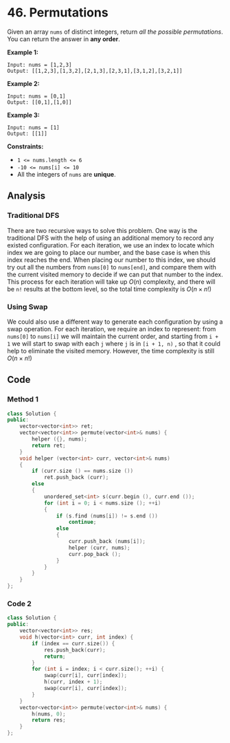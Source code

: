 # 46. Permutations

Given an array `nums` of distinct integers, return *all the possible permutations*. You can return the answer in **any order**.

 

**Example 1:**

```
Input: nums = [1,2,3]
Output: [[1,2,3],[1,3,2],[2,1,3],[2,3,1],[3,1,2],[3,2,1]]
```

**Example 2:**

```
Input: nums = [0,1]
Output: [[0,1],[1,0]]
```

**Example 3:**

```
Input: nums = [1]
Output: [[1]]
```

 

**Constraints:**

- `1 <= nums.length <= 6`
- `-10 <= nums[i] <= 10`
- All the integers of `nums` are **unique**.

## Analysis

### Traditional DFS

There are two recursive ways to solve this problem. One way is the traditional DFS with the help of using an additional memory to record any existed configuration. For each iteration, we use an index to locate which index we are going to place our number, and the base case is when this index reaches the end. When placing our number to this index, we should try out all the numbers from `nums[0]` to `nums[end]`, and compare them with the current visited memory to decide if we can put that number to the index. This process for each iteration will take up $O(n)$ complexity, and there will be `n!` results at the bottom level, so the total time complexity is $O(n \times n!)$

### Using Swap

We could also use a different way to generate each configuration by using a swap operation. For each iteration, we require an index to represent: from `nums[0]` to `nums[i]` we will maintain the current order, and starting from `i + 1` we will start to swap with each `j` where `j` is in `[i + 1, n)` , so that it could help to eliminate the visited memory. However, the time complexity is still $O(n \times n!)$

## Code

### Method 1

```c++
class Solution {
public:
    vector<vector<int>> ret;
    vector<vector<int>> permute(vector<int>& nums) {
        helper ({}, nums);
        return ret;
    }
    void helper (vector<int> curr, vector<int>& nums)
    {
        if (curr.size () == nums.size ())
            ret.push_back (curr);
        else
        {
            unordered_set<int> s(curr.begin (), curr.end ());
            for (int i = 0; i < nums.size (); ++i)
            {
                if (s.find (nums[i]) != s.end ())
                    continue;
                else
                {
                    curr.push_back (nums[i]);
                    helper (curr, nums);
                    curr.pop_back ();
                }
            }
        }
    }
};
```

### Code 2

```c++
class Solution {
public:
    vector<vector<int>> res;
    void h(vector<int> curr, int index) {
        if (index == curr.size()) {
            res.push_back(curr);
            return;
        }
        for (int i = index; i < curr.size(); ++i) {
            swap(curr[i], curr[index]);
            h(curr, index + 1);
            swap(curr[i], curr[index]);
        }
    }
    vector<vector<int>> permute(vector<int>& nums) {
        h(nums, 0);
        return res;
    }
};
```



